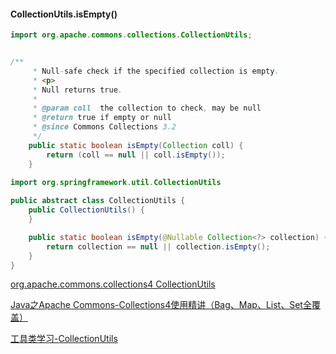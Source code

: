 #### CollectionUtils.isEmpty()

```java
import org.apache.commons.collections.CollectionUtils;


/**
     * Null-safe check if the specified collection is empty.
     * <p>
     * Null returns true.
     * 
     * @param coll  the collection to check, may be null
     * @return true if empty or null
     * @since Commons Collections 3.2
     */
    public static boolean isEmpty(Collection coll) {
        return (coll == null || coll.isEmpty());
    }
```

```java
import org.springframework.util.CollectionUtils
  
public abstract class CollectionUtils {
    public CollectionUtils() {
    }

    public static boolean isEmpty(@Nullable Collection<?> collection) {
        return collection == null || collection.isEmpty();
    }
}
```

[org.apache.commons.collections4 CollectionUtils](https://commons.apache.org/proper/commons-collections/apidocs/org/apache/commons/collections4/CollectionUtils.html)

[Java之Apache Commons-Collections4使用精讲（Bag、Map、List、Set全覆盖）](https://cloud.tencent.com/developer/article/1497565)

[工具类学习-CollectionUtils](https://cloud.tencent.com/developer/article/1495108)

